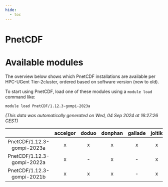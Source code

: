 ```yaml
---
hide:
  - toc
---
```


PnetCDF
=======

# Available modules


The overview below shows which PnetCDF installations are available per HPC-UGent Tier-2cluster, ordered based on software version (new to old).

To start using PnetCDF, load one of these modules using a `module load` command like:

```shell
module load PnetCDF/1.12.3-gompi-2023a
```

*(This data was automatically generated on Wed, 04 Sep 2024 at 16:27:26 CEST)*  

| |accelgor|doduo|donphan|gallade|joltik|shinx|skitty|
| :---: | :---: | :---: | :---: | :---: | :---: | :---: | :---: |
|PnetCDF/1.12.3-gompi-2023a|x|x|x|x|x|x|x|
|PnetCDF/1.12.3-gompi-2022a|x|-|x|-|x|-|-|
|PnetCDF/1.12.3-gompi-2021b|x|x|x|-|x|-|x|
